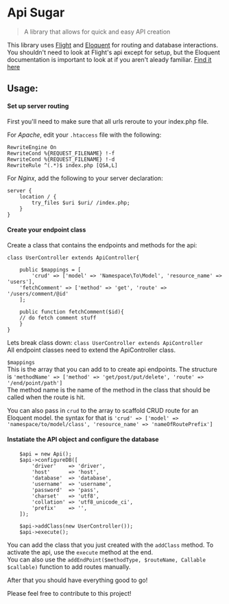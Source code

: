 # Api Sugar
> A library that allows for quick and easy API creation

This library uses [Flight](http://flightphp.com/) and [Eloquent](http://laravel.com/docs/5.1/eloquent) for routing and database interactions.  
You shouldn't need to look at Flight's api except for setup, but the Eloquent documentation is important to look at if you aren't aleady familiar. [Find it here](http://laravel.com/docs/5.1/eloquent)

## Usage:
#### Set up server routing
First you'll need to make sure that all urls reroute to your index.php file.  
  
For *Apache*, edit your `.htaccess` file with the following:

```
RewriteEngine On
RewriteCond %{REQUEST_FILENAME} !-f
RewriteCond %{REQUEST_FILENAME} !-d
RewriteRule ^(.*)$ index.php [QSA,L]
```

For *Nginx*, add the following to your server declaration:

```
server {
    location / {
        try_files $uri $uri/ /index.php;
    }
}
```

#### Create your endpoint class
Create a class that contains the endpoints and methods for the api:
```
class UserController extends ApiController{

    public $mappings = [
        'crud' => ['model' => 'Namespace\To\Model', 'resource_name' => 'users'],
	'fetchComment' => ['method' => 'get', 'route' => '/users/comment/@id'
    ];

    public function fetchComment($id){
	// do fetch comment stuff 
    }
}

```
Lets break class down:
`class UserController extends ApiController`  
All endpoint classes need to extend the ApiController class.

`$mappings`  
This is the array that you can add to to create api endpoints. The structure is `'methodName' => ['method' => 'get/post/put/delete', 'route' => '/end/point/path']`  
The method name is the name of the method in the class that should be called when the route is hit.  
  
You can also pass in `crud` to the array to scaffold CRUD route for an Eloquent model. the syntax for that is `'crud' => ['model' => 'namespace/to/model/class', 'resource_name' => 'nameOfRoutePrefix']`  
  


#### Instatiate the API object and configure the database
```
	$api = new Api();
	$api->configureDB([
	    'driver'    => 'driver',
	    'host'      => 'host',
	    'database'  => 'database',
	    'username'  => 'username',
	    'password'  => 'pass',
	    'charset'   => 'utf8',
	    'collation' => 'utf8_unicode_ci',
	    'prefix'    => '',
	]);

	$api->addClass(new UserController());
	$api->execute();
```

You can add the class that you just created with the `addClass` method. To activate the api, use the `execute` method at the end.  
You can also use the `addEndPoint($methodType, $routeName, Callable $callable)` function to add routes manually.


After that you should have everything good to go!  
  
Please feel free to contribute to this project!



